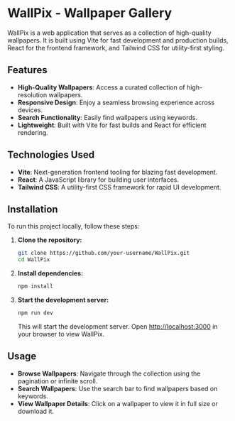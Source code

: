 # WallPix - Wallpaper Gallery

WallPix is a web application that serves as a collection of high-quality wallpapers. It is built using Vite for fast development and production builds, React for the frontend framework, and Tailwind CSS for utility-first styling.

## Features

- **High-Quality Wallpapers**: Access a curated collection of high-resolution wallpapers.
- **Responsive Design**: Enjoy a seamless browsing experience across devices.
- **Search Functionality**: Easily find wallpapers using keywords.
- **Lightweight**: Built with Vite for fast builds and React for efficient rendering.

## Technologies Used

- **Vite**: Next-generation frontend tooling for blazing fast development.
- **React**: A JavaScript library for building user interfaces.
- **Tailwind CSS**: A utility-first CSS framework for rapid UI development.

## Installation

To run this project locally, follow these steps:

1. **Clone the repository:**

   ```bash
   git clone https://github.com/your-username/WallPix.git
   cd WallPix
   ```

2. **Install dependencies:**

   ```bash
   npm install
   ```

3. **Start the development server:**

   ```bash
   npm run dev
   ```

   This will start the development server. Open [http://localhost:3000](http://localhost:3000) in your browser to view WallPix.

## Usage

- **Browse Wallpapers**: Navigate through the collection using the pagination or infinite scroll.
- **Search Wallpapers**: Use the search bar to find wallpapers based on keywords.
- **View Wallpaper Details**: Click on a wallpaper to view it in full size or download it.
